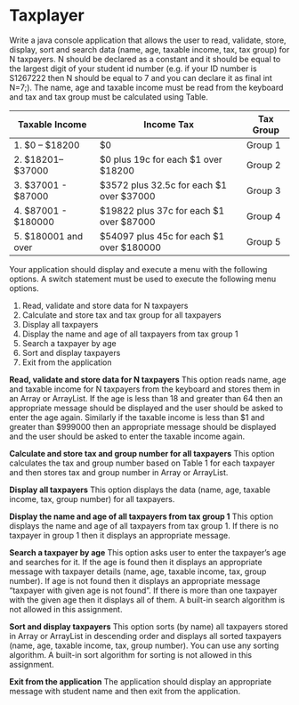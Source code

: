 # Taxplayer

Write a java console application that allows the user to read, validate, store, display, sort and search data (name, age, taxable income, tax, tax group) for N taxpayers. N should be declared as a constant and it should be equal to the largest digit of your student id number (e.g. if your ID number is S1267222 then N should be equal to 7 and you can declare it as final int N=7;). The name, age and taxable income must be read from the keyboard and tax and tax group must be calculated using Table.


| Taxable Income	      | Income Tax	                                | Tax Group   |
|-----------------------|---------------------------------------------|-------------|
| 1. $0 – $18200	      | $0	                                        | Group 1     |
| 2. $18201– $37000	    | $0 plus 19c for each $1 over $18200	        | Group 2     |
| 3. $37001 - $87000	  | $3572 plus 32.5c for each $1 over $37000	  | Group 3     |
| 4. $87001 - $180000	  | $19822 plus 37c for each $1 over $87000	    | Group 4     |
| 5. $180001 and over	  | $54097 plus 45c for each $1 over $180000	  | Group 5     |


Your application should display and execute a menu with the following options. A switch statement must be used to execute the following menu options.
1.	Read, validate and store data for N taxpayers
2.	Calculate and store tax and tax group for all taxpayers
3.	Display all taxpayers
4.	Display the name and age of all taxpayers from tax group 1
5.	Search a taxpayer by age
6.	Sort and display taxpayers
7.	Exit from the application


**Read, validate and store data for N taxpayers**
This option reads name, age and taxable income for N taxpayers from the keyboard and stores them in an Array or ArrayList. If the age is less than 18 and greater than 64 then an appropriate message should be displayed and the user should be asked to enter the age again. Similarly if the taxable income is less than $1 and greater than $999000 then an appropriate message should be displayed and the user should be asked to enter the taxable income again.

**Calculate and store tax and group number for all taxpayers**
This option calculates the tax and group number based on Table 1 for each taxpayer and then stores tax and group number in Array or ArrayList.

**Display all taxpayers**
This option displays the data (name, age, taxable income, tax, group number) for all taxpayers.
 
**Display the name and age of all taxpayers from tax group 1**
This option displays the name and age of all taxpayers from tax group 1. If there is no taxpayer in group 1 then it displays an appropriate message.

**Search a taxpayer by age**
This option asks user to enter the taxpayer’s age and searches for it. If the age is found then it displays an appropriate message with taxpayer details (name, age, taxable income, tax, group number). If age is not found then it displays an appropriate message “taxpayer with given age is not found”. If there is more than one taxpayer with the given age then it displays all of them. A built-in search algorithm is not allowed in this assignment.

**Sort and display taxpayers**
This option sorts (by name) all taxpayers stored in Array or ArrayList in descending order and displays all sorted taxpayers (name, age, taxable income, tax, group number). You can use any sorting algorithm. A built-in sort algorithm for sorting is not allowed in this assignment.

**Exit from the application**
The application should display an appropriate message with student name and then exit from the application.

